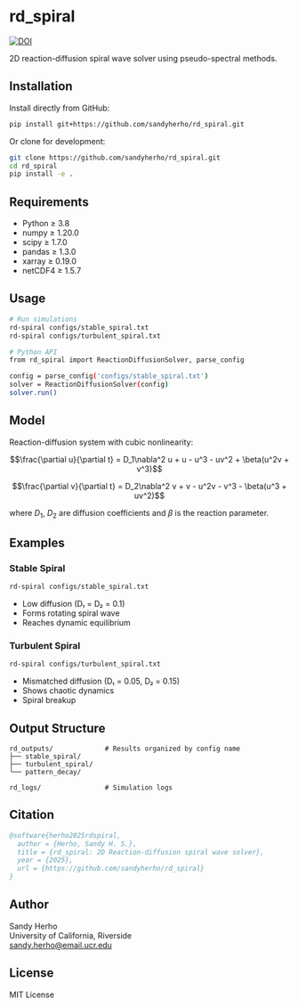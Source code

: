 # rd_spiral

[![DOI](https://zenodo.org/badge/1007472234.svg)](https://doi.org/10.5281/zenodo.15727991)

2D reaction-diffusion spiral wave solver using pseudo-spectral methods.

## Installation

Install directly from GitHub:

```bash
pip install git+https://github.com/sandyherho/rd_spiral.git
```

Or clone for development:

```bash
git clone https://github.com/sandyherho/rd_spiral.git
cd rd_spiral
pip install -e .
```

## Requirements

- Python ≥ 3.8
- numpy ≥ 1.20.0
- scipy ≥ 1.7.0
- pandas ≥ 1.3.0
- xarray ≥ 0.19.0
- netCDF4 ≥ 1.5.7

## Usage

```bash
# Run simulations
rd-spiral configs/stable_spiral.txt
rd-spiral configs/turbulent_spiral.txt

# Python API
from rd_spiral import ReactionDiffusionSolver, parse_config

config = parse_config('configs/stable_spiral.txt')
solver = ReactionDiffusionSolver(config)
solver.run()
```

## Model

Reaction-diffusion system with cubic nonlinearity:

$$\frac{\partial u}{\partial t} = D_1\nabla^2 u + u - u^3 - uv^2 + \beta(u^2v + v^3)$$

$$\frac{\partial v}{\partial t} = D_2\nabla^2 v + v - u^2v - v^3 - \beta(u^3 + uv^2)$$

where $D_1$, $D_2$ are diffusion coefficients and $\beta$ is the reaction parameter.

## Examples

### Stable Spiral
```bash
rd-spiral configs/stable_spiral.txt
```
- Low diffusion (D₁ = D₂ = 0.1)
- Forms rotating spiral wave
- Reaches dynamic equilibrium

### Turbulent Spiral
```bash
rd-spiral configs/turbulent_spiral.txt
```
- Mismatched diffusion (D₁ = 0.05, D₂ = 0.15)
- Shows chaotic dynamics
- Spiral breakup

## Output Structure

```
rd_outputs/             # Results organized by config name
├── stable_spiral/
├── turbulent_spiral/
└── pattern_decay/

rd_logs/                # Simulation logs
```

## Citation

```bibtex
@software{herho2025rdspiral,
  author = {Herho, Sandy H. S.},
  title = {rd_spiral: 2D Reaction-diffusion spiral wave solver},
  year = {2025},
  url = {https://github.com/sandyherho/rd_spiral}
}
```

## Author

Sandy Herho  
University of California, Riverside  
sandy.herho@email.ucr.edu

## License

MIT License
